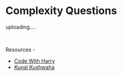 # Complexity Questions

uploading....


<br>




Resources - 

* <a href="https://www.youtube.com/c/CodeWithHarry">Code With Harry</a>
* <a href="https://www.youtube.com/c/KunalKushwaha">Kunal Kushwaha</a>
